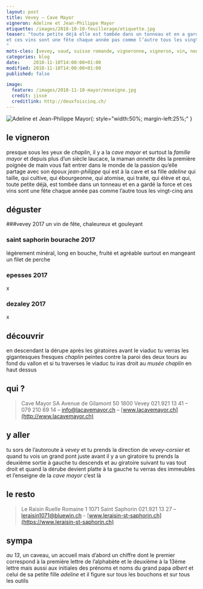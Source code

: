 ```yaml
---
layout: post
title: Vevey — Cave Mayor
vigneron: Adeline et Jean-Philippe Mayor
etiquette: /images/2018-10-10-feuillerage/etiquette.jpg
teaser: "toute petite déjà elle est tombée dans un tonneau et en a gardé la force
et ces vins sont une fête chaque année pas comme l’autre tous les vingt-cinq ans
"
mots-cles: [vevey, vaud, suisse romande, vigneronne, vigneron, vin, non filtré, cépage, cave, bouteille, terroir, degustation, 5dl, 7dl, 50cl, 70cl, 75cl]
categories: blog
date:     2018-11-10T14:00:00+01:00
modified: 2018-11-10T14:00:00+01:00
published: false

image:
  feature: /images/2018-11-10-mayor/enseigne.jpg
  credit: jissé
  creditlink: http://deuxfoiscinq.ch/
---
```


![Adeline et Jean-Philippe Mayor][i1]{: style="width:50%; margin-left:25%;" }

[i1]: ../../images/2018-11-10-mayor/vignerons.jpg

## le vigneron
presque sous les yeux de *chaplin*, il y a la *cave mayor* et surtout la *famille mayor*
et depuis plus d’un siècle
laucace, la maman *annette* dès la première poignée de main vous fait entrer dans le monde de la passion qu’elle partage avec son époux *jean-philippe* qui est à la cave et sa fille *adeline* qui taille, qui cultive, qui ébourgeonne, qui atomise, qui traite, qui élève et qui, toute petite déjà, est tombée dans un tonneau et en a gardé la force
et ces vins sont une fête chaque année pas comme l’autre tous les vingt-cinq ans


## déguster
###vevey 2017
un vin de fête, chaleureux et gouleyant

### saint saphorin bourache  2017
légèrement minéral, long en bouche, fruité et agréable
surtout en mangeant un filet de perche

### epesses 2017
x

### dezaley 2017
x

## découvrir
en descendant la dérupe après les giratoires avant le viaduc tu verras les gigantesques fresques *chaplin* peintes contre la paroi des deux tours au fond du vallon
et si tu traverses le viaduc tu iras droit au *musée chaplin* en haut dessus

## qui ?
> Cave Mayor SA
> Avenue de Gilamont 50
> 1800  Vevey
> 021.921 13 41 – 079 210 69 14 – [info@lacavemayor.ch](mailto:info@lacavemayor.ch) – [www.lacavemayor.ch](http://www.lacavemayor.ch)

## y aller
tu sors de l’autoroute à *vevey* et tu prends la direction de *vevey-corsier* et quand tu vois un grand pont juste avant il y a un giratoire
tu prends la deuxième sortie à gauche tu descends et au giratoire suivant tu vas tout droit et quand la dérube devient platte à ta gauche tu verras des immeubles et l’enseigne de la *cave mayor*
c’est là

## le resto
> Le Raisin
> Ruelle Romaine 1
> 1071 Saint Saphorin
> 021.921 13 27 – [leraisin1071@bluewin.ch](mailto:leraisin1071@bluewin.ch) - [www.leraisin-st-saphorin.ch](https://www.leraisin-st-saphorin.ch)

## sympa
*au 13*, un caveau, un accueil mais d’abord un chiffre dont le premier correspond à la première lettre de l’alphabète et le deuxième à la 13ème lettre mais aussi aux initiales des prénoms et noms du grand papa *albert* et celui de sa petite fille *adeline*
et il figure sur tous les bouchons et sur tous les outils
